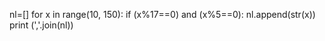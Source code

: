nl=[]
for x in range(10, 150):
    if (x%17==0) and (x%5==0):
        nl.append(str(x))
print (','.join(nl))
